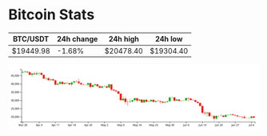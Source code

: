 # Bitcoin Stats

BTC/USDT|24h change|24h high|24h low|
|---|---|---|---|
|$19449.98|-1.68%|$20478.40|$19304.40|

<img src="./chart.svg">
